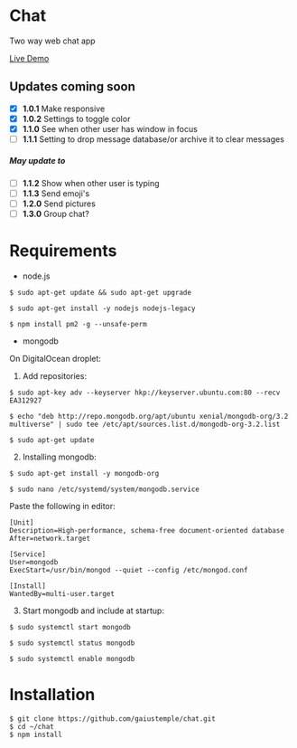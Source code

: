 # Chat
Two way web chat app

<a href="http://46.101.38.159:1000/" target="_blank">Live Demo</a>

## Updates coming soon
* [x] **1.0.1** Make responsive
* [x] **1.0.2** Settings to toggle color
* [x] **1.1.0** See when other user has window in focus
* [ ] **1.1.1** Setting to drop message database/or archive it to clear messages
##### May update to
* [ ] **1.1.2** Show when other user is typing
* [ ] **1.1.3** Send emoji's
* [ ] **1.2.0** Send pictures
* [ ] **1.3.0** Group chat?

# Requirements
* node.js

```
$ sudo apt-get update && sudo apt-get upgrade

$ sudo apt-get install -y nodejs nodejs-legacy

$ npm install pm2 -g --unsafe-perm
```
* mongodb

On DigitalOcean droplet:

1. Add repositories:
```
$ sudo apt-key adv --keyserver hkp://keyserver.ubuntu.com:80 --recv EA312927

$ echo "deb http://repo.mongodb.org/apt/ubuntu xenial/mongodb-org/3.2 multiverse" | sudo tee /etc/apt/sources.list.d/mongodb-org-3.2.list

$ sudo apt-get update
```

2. Installing mongodb:
```
$ sudo apt-get install -y mongodb-org

$ sudo nano /etc/systemd/system/mongodb.service
```
  Paste the following in editor:
```
[Unit]
Description=High-performance, schema-free document-oriented database
After=network.target

[Service]
User=mongodb
ExecStart=/usr/bin/mongod --quiet --config /etc/mongod.conf

[Install]
WantedBy=multi-user.target
```

3. Start mongodb and include at startup:
```
$ sudo systemctl start mongodb

$ sudo systemctl status mongodb

$ sudo systemctl enable mongodb
```

# Installation
```
$ git clone https://github.com/gaiustemple/chat.git
$ cd ~/chat
$ npm install
```
